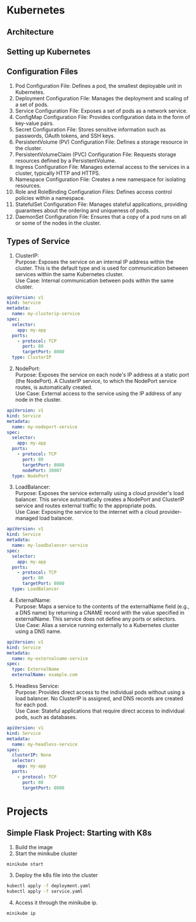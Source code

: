 
# Kubernetes

## Architecture


## Setting up Kubernetes

## Configuration Files

1. Pod Configuration File:  Defines a pod, the smallest deployable unit in Kubernetes.
2. Deployment Configuration File: Manages the deployment and scaling of a set of pods.
3. Service Configuration File: Exposes a set of pods as a network service.
4. ConfigMap Configuration File: Provides configuration data in the form of key-value pairs.
5. Secret Configuration File: Stores sensitive information such as passwords, OAuth tokens, and SSH keys.
6. PersistentVolume (PV) Configuration File: Defines a storage resource in the cluster.
7. PersistentVolumeClaim (PVC) Configuration File: Requests storage resources defined by a PersistentVolume.
8. Ingress Configuration File: Manages external access to the services in a cluster, typically HTTP and HTTPS.
9. Namespace Configuration File: Creates a new namespace for isolating resources.
10. Role and RoleBinding Configuration Files: Defines access control policies within a namespace.
11. StatefulSet Configuration File: Manages stateful applications, providing guarantees about the ordering and uniqueness of pods.
12. DaemonSet Configuration File: Ensures that a copy of a pod runs on all or some of the nodes in the cluster.


## Types of Service

1. ClusterIP: <br>
Purpose: Exposes the service on an internal IP address within the cluster. This is the default type and is used for communication between services within the same Kubernetes cluster. <br>
Use Case: Internal communication between pods within the same cluster.

```yml
apiVersion: v1
kind: Service
metadata:
  name: my-clusterip-service
spec:
  selector:
    app: my-app
  ports:
    - protocol: TCP
      port: 80
      targetPort: 8080
  type: ClusterIP
```

2. NodePort: <br>
Purpose: Exposes the service on each node's IP address at a static port (the NodePort). A ClusterIP service, to which the NodePort service routes, is automatically created.<br>
Use Case: External access to the service using the IP address of any node in the cluster.

```yml
apiVersion: v1
kind: Service
metadata:
  name: my-nodeport-service
spec:
  selector:
    app: my-app
  ports:
    - protocol: TCP
      port: 80
      targetPort: 8080
      nodePort: 30007
  type: NodePort
```

3. LoadBalancer: <br>
Purpose: Exposes the service externally using a cloud provider's load balancer. This service automatically creates a NodePort and ClusterIP service and routes external traffic to the appropriate pods.<br>
Use Case: Exposing the service to the internet with a cloud provider-managed load balancer.

```yml
apiVersion: v1
kind: Service
metadata:
  name: my-loadbalancer-service
spec:
  selector:
    app: my-app
  ports:
    - protocol: TCP
      port: 80
      targetPort: 8080
  type: LoadBalancer
```

4. ExternalName: <br>
Purpose: Maps a service to the contents of the externalName field (e.g., a DNS name) by returning a CNAME record with the value specified in externalName. This service does not define any ports or selectors.<br>
Use Case: Alias a service running externally to a Kubernetes cluster using a DNS name.

```yml
apiVersion: v1
kind: Service
metadata:
  name: my-externalname-service
spec:
  type: ExternalName
  externalName: example.com
```

5. Headless Service: <br>
Purpose: Provides direct access to the individual pods without using a load balancer. No ClusterIP is assigned, and DNS records are created for each pod.<br>
Use Case: Stateful applications that require direct access to individual pods, such as databases.
```yml
apiVersion: v1
kind: Service
metadata:
  name: my-headless-service
spec:
  clusterIP: None
  selector:
    app: my-app
  ports:
    - protocol: TCP
      port: 80
      targetPort: 8080
```

# Projects

## Simple Flask Project: Starting with K8s

1. Build the image 
2. Start the minikube cluster
```bash
minikube start
```
3. Deploy the k8s file into the cluster
```bash
kubectl apply -f deployment.yaml
kubectl apply -f service.yaml
```
4. Access it through the minikube ip.
```bash
minikube ip
```